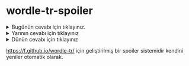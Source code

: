 # wordle-tr-spoiler

<details>
  <summary>Bugünün cevabı için tıklayınız.</summary>
  <br>
    <b> korse </b>
</details>

<details>
  <summary>Yarının cevabı için tıklayınız</summary>
  <br>
   <b> sözce </b>
</details>

<details>
  <summary>Dünün cevabı için tıklayınız </summary>
  <br>
  <b> tutku </b>
</details>

https://f.github.io/wordle-tr/ için geliştirilmiş bir spoiler sistemidir kendini yeniler otomatik olarak.

